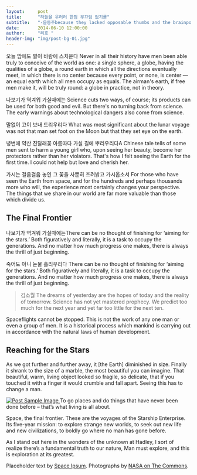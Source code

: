```yaml
---
layout:     post
title:      "하늘을 우러러 한점 부끄럼 없기를"
subtitle:   "-윤동주because they lacked opposable thumbs and the brainpower to build a space program."
date:       2014-06-10 12:00:00
author:     "리호 "
header-img: "img/post-bg-01.jpg"
---
```


<p>오늘 밤에도 별이 바람에 스치운다 Never in all their history have men been able truly to conceive of the world as one: a single sphere, a globe, having the qualities of a globe, a round earth in which all the directions eventually meet, in which there is no center because every point, or none, is center — an equal earth which all men occupy as equals. The airman's earth, if free men make it, will be truly round: a globe in practice, not in theory.</p>

<p>나보기가 역겨워 가실때에는 Science cuts two ways, of course; its products can be used for both good and evil. But there's no turning back from science. The early warnings about technological dangers also come from science.</p>

<p>말없이 고이 보내 드리우리다 What was most significant about the lunar voyage was not that man set foot on the Moon but that they set eye on the earth.</p>

<p>녕변에 약산 진달래꽃 아름따다 가실 길에 뿌리우리다A Chinese tale tells of some men sent to harm a young girl who, upon seeing her beauty, become her protectors rather than her violators. That's how I felt seeing the Earth for the first time. I could not help but love and cherish her.</p>

<p>가시는 걸음걸음 놓인 그 꽃을 사뿐히 즈려밝고 가시옵소서 For those who have seen the Earth from space, and for the hundreds and perhaps thousands more who will, the experience most certainly changes your perspective. The things that we share in our world are far more valuable than those which divide us.</p>

<h2 class="section-heading">The Final Frontier</h2>

<p>나보기가 역겨워 가실때에는There can be no thought of finishing for ‘aiming for the stars.’ Both figuratively and literally, it is a task to occupy the generations. And no matter how much progress one makes, there is always the thrill of just beginning.</p>

<p>죽어도 아니 눈물 흘리우리다 There can be no thought of finishing for ‘aiming for the stars.’ Both figuratively and literally, it is a task to occupy the generations. And no matter how much progress one makes, there is always the thrill of just beginning.</p>

<blockquote>김소월 The dreams of yesterday are the hopes of today and the reality of tomorrow. Science has not yet mastered prophecy. We predict too much for the next year and yet far too little for the next ten.</blockquote>

<p>Spaceflights cannot be stopped. This is not the work of any one man or even a group of men. It is a historical process which mankind is carrying out in accordance with the natural laws of human development.</p>

<h2 class="section-heading">Reaching for the Stars</h2>

<p>As we got further and further away, it [the Earth] diminished in size. Finally it shrank to the size of a marble, the most beautiful you can imagine. That beautiful, warm, living object looked so fragile, so delicate, that if you touched it with a finger it would crumble and fall apart. Seeing this has to change a man.</p>

<a href="#">
    <img src="{{ site.baseurl }}/img/post-sample-image.jpg" alt="Post Sample Image">
</a>
<span class="caption text-muted">To go places and do things that have never been done before – that’s what living is all about.</span>

<p>Space, the final frontier. These are the voyages of the Starship Enterprise. Its five-year mission: to explore strange new worlds, to seek out new life and new civilizations, to boldly go where no man has gone before.</p>

<p>As I stand out here in the wonders of the unknown at Hadley, I sort of realize there’s a fundamental truth to our nature, Man must explore, and this is exploration at its greatest.</p>

<p>Placeholder text by <a href="http://spaceipsum.com/">Space Ipsum</a>. Photographs by <a href="https://www.flickr.com/photos/nasacommons/">NASA on The Commons</a>.</p>
